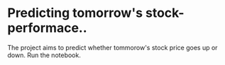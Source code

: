 # Predicting tomorrow's stock-performace..
The project aims to predict whether tommorow's stock price goes up or down.
Run the notebook.
